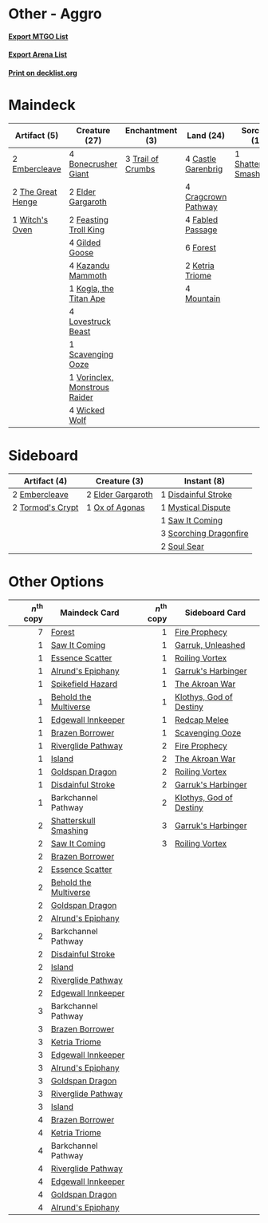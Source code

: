 # Other - Aggro

#### [Export MTGO List](../collection/Other%20-%20Aggro/Other%20-%20Aggro.txt)
#### [Export Arena List](../collection/Other%20-%20Aggro/Other%20-%20Aggro_arena.txt)
#### [Print on decklist.org](http://decklist.org/?deckmain=4%09Bonecrusher%20Giant%0A4%09Castle%20Garenbrig%0A4%09Cragcrown%20Pathway%0A2%09Elder%20Gargaroth%0A2%09Embercleave%0A4%09Fabled%20Passage%0A2%09Feasting%20Troll%20King%0A6%09Forest%0A4%09Gilded%20Goose%0A4%09Kazandu%20Mammoth%0A2%09Ketria%20Triome%0A1%09Kogla,%20the%20Titan%20Ape%0A4%09Lovestruck%20Beast%0A4%09Mountain%0A1%09Scavenging%20Ooze%0A1%09Shatterskull%20Smashing%0A2%09The%20Great%20Henge%0A3%09Trail%20of%20Crumbs%0A1%09Vorinclex,%20Monstrous%20Raider%0A4%09Wicked%20Wolf%0A1%09Witch's%20Oven&deckside=1%09Disdainful%20Stroke%0A2%09Elder%20Gargaroth%0A2%09Embercleave%0A1%09Mystical%20Dispute%0A1%09Ox%20of%20Agonas%0A1%09Saw%20It%20Coming%0A3%09Scorching%20Dragonfire%0A2%09Soul%20Sear%0A2%09Tormod's%20Crypt)
# Maindeck

|                                        Artifact (5)                                        |                                             Creature (27)                                              |                                      Enchantment (3)                                       |                                          Land (24)                                           |                                           Sorcery (1)                                            |
|--------------------------------------------------------------------------------------------|--------------------------------------------------------------------------------------------------------|--------------------------------------------------------------------------------------------|----------------------------------------------------------------------------------------------|--------------------------------------------------------------------------------------------------|
|2 [Embercleave](http://gatherer.wizards.com/Pages/Card/Details.aspx?multiverseid=473082)    |4 [Bonecrusher Giant](http://gatherer.wizards.com/Pages/Card/Details.aspx?multiverseid=473077)          |3 [Trail of Crumbs](http://gatherer.wizards.com/Pages/Card/Details.aspx?multiverseid=473141)|4 [Castle Garenbrig](http://gatherer.wizards.com/Pages/Card/Details.aspx?multiverseid=473202) |1 [Shatterskull Smashing](http://gatherer.wizards.com/Pages/Card/Details.aspx?multiverseid=491802)|
|2 [The Great Henge](http://gatherer.wizards.com/Pages/Card/Details.aspx?multiverseid=473123)|2 [Elder Gargaroth](http://gatherer.wizards.com/Pages/Card/Details.aspx?multiverseid=485502)            |                                                                                            |4 [Cragcrown Pathway](http://gatherer.wizards.com/Pages/Card/Details.aspx?multiverseid=491915)|                                                                                                  |
|1 [Witch's Oven](http://gatherer.wizards.com/Pages/Card/Details.aspx?multiverseid=473199)   |2 [Feasting Troll King](http://gatherer.wizards.com/Pages/Card/Details.aspx?multiverseid=473114)        |                                                                                            |4 [Fabled Passage](http://gatherer.wizards.com/Pages/Card/Details.aspx?multiverseid=473206)   |                                                                                                  |
|                                                                                            |4 [Gilded Goose](http://gatherer.wizards.com/Pages/Card/Details.aspx?multiverseid=473122)               |                                                                                            |6 [Forest](http://gatherer.wizards.com/Pages/Card/Details.aspx?multiverseid=439860)           |                                                                                                  |
|                                                                                            |4 [Kazandu Mammoth](http://gatherer.wizards.com/Pages/Card/Details.aspx?multiverseid=491835)            |                                                                                            |2 [Ketria Triome](http://gatherer.wizards.com/Pages/Card/Details.aspx?multiverseid=479770)    |                                                                                                  |
|                                                                                            |1 [Kogla, the Titan Ape](http://gatherer.wizards.com/Pages/Card/Details.aspx?multiverseid=479682)       |                                                                                            |4 [Mountain](http://gatherer.wizards.com/Pages/Card/Details.aspx?multiverseid=439859)         |                                                                                                  |
|                                                                                            |4 [Lovestruck Beast](http://gatherer.wizards.com/Pages/Card/Details.aspx?multiverseid=473127)           |                                                                                            |                                                                                              |                                                                                                  |
|                                                                                            |1 [Scavenging Ooze](http://gatherer.wizards.com/Pages/Card/Details.aspx?multiverseid=420783)            |                                                                                            |                                                                                              |                                                                                                  |
|                                                                                            |1 [Vorinclex, Monstrous Raider](http://gatherer.wizards.com/Pages/Card/Details.aspx?multiverseid=503815)|                                                                                            |                                                                                              |                                                                                                  |
|                                                                                            |4 [Wicked Wolf](http://gatherer.wizards.com/Pages/Card/Details.aspx?multiverseid=473143)                |                                                                                            |                                                                                              |                                                                                                  |


# Sideboard

|                                       Artifact (4)                                        |                                        Creature (3)                                        |                                           Instant (8)                                           |
|-------------------------------------------------------------------------------------------|--------------------------------------------------------------------------------------------|-------------------------------------------------------------------------------------------------|
|2 [Embercleave](http://gatherer.wizards.com/Pages/Card/Details.aspx?multiverseid=473082)   |2 [Elder Gargaroth](http://gatherer.wizards.com/Pages/Card/Details.aspx?multiverseid=485502)|1 [Disdainful Stroke](http://gatherer.wizards.com/Pages/Card/Details.aspx?multiverseid=420705)   |
|2 [Tormod's Crypt](http://gatherer.wizards.com/Pages/Card/Details.aspx?multiverseid=389723)|1 [Ox of Agonas](http://gatherer.wizards.com/Pages/Card/Details.aspx?multiverseid=476398)   |1 [Mystical Dispute](http://gatherer.wizards.com/Pages/Card/Details.aspx?multiverseid=473020)    |
|                                                                                           |                                                                                            |1 [Saw It Coming](http://gatherer.wizards.com/Pages/Card/Details.aspx?multiverseid=503684)       |
|                                                                                           |                                                                                            |3 [Scorching Dragonfire](http://gatherer.wizards.com/Pages/Card/Details.aspx?multiverseid=473101)|
|                                                                                           |                                                                                            |2 [Soul Sear](http://gatherer.wizards.com/Pages/Card/Details.aspx?multiverseid=485483)           |


# Other Options

|*n*<sup>th</sup> copy|                                         Maindeck Card                                          |*n*<sup>th</sup> copy|                                          Sideboard Card                                          |
|--------------------:|------------------------------------------------------------------------------------------------|--------------------:|--------------------------------------------------------------------------------------------------|
|                    7|[Forest](http://gatherer.wizards.com/Pages/Card/Details.aspx?multiverseid=439860)               |                    1|[Fire Prophecy](http://gatherer.wizards.com/Pages/Card/Details.aspx?multiverseid=479636)          |
|                    1|[Saw It Coming](http://gatherer.wizards.com/Pages/Card/Details.aspx?multiverseid=503684)        |                    1|[Garruk, Unleashed](http://gatherer.wizards.com/Pages/Card/Details.aspx?multiverseid=485506)      |
|                    1|[Essence Scatter](http://gatherer.wizards.com/Pages/Card/Details.aspx?multiverseid=426754)      |                    1|[Roiling Vortex](http://gatherer.wizards.com/Pages/Card/Details.aspx?multiverseid=491797)         |
|                    1|[Alrund's Epiphany](http://gatherer.wizards.com/Pages/Card/Details.aspx?multiverseid=503648)    |                    1|[Garruk's Harbinger](http://gatherer.wizards.com/Pages/Card/Details.aspx?multiverseid=485508)     |
|                    1|[Spikefield Hazard](http://gatherer.wizards.com/Pages/Card/Details.aspx?multiverseid=491809)    |                    1|[The Akroan War](http://gatherer.wizards.com/Pages/Card/Details.aspx?multiverseid=476375)         |
|                    1|[Behold the Multiverse](http://gatherer.wizards.com/Pages/Card/Details.aspx?multiverseid=503653)|                    1|[Klothys, God of Destiny](http://gatherer.wizards.com/Pages/Card/Details.aspx?multiverseid=476471)|
|                    1|[Edgewall Innkeeper](http://gatherer.wizards.com/Pages/Card/Details.aspx?multiverseid=473113)   |                    1|[Redcap Melee](http://gatherer.wizards.com/Pages/Card/Details.aspx?multiverseid=473097)           |
|                    1|[Brazen Borrower](http://gatherer.wizards.com/Pages/Card/Details.aspx?multiverseid=473001)      |                    1|[Scavenging Ooze](http://gatherer.wizards.com/Pages/Card/Details.aspx?multiverseid=420783)        |
|                    1|[Riverglide Pathway](http://gatherer.wizards.com/Pages/Card/Details.aspx?multiverseid=491920)   |                    2|[Fire Prophecy](http://gatherer.wizards.com/Pages/Card/Details.aspx?multiverseid=479636)          |
|                    1|[Island](http://gatherer.wizards.com/Pages/Card/Details.aspx?multiverseid=439857)               |                    2|[The Akroan War](http://gatherer.wizards.com/Pages/Card/Details.aspx?multiverseid=476375)         |
|                    1|[Goldspan Dragon](http://gatherer.wizards.com/Pages/Card/Details.aspx?multiverseid=503751)      |                    2|[Roiling Vortex](http://gatherer.wizards.com/Pages/Card/Details.aspx?multiverseid=491797)         |
|                    1|[Disdainful Stroke](http://gatherer.wizards.com/Pages/Card/Details.aspx?multiverseid=420705)    |                    2|[Garruk's Harbinger](http://gatherer.wizards.com/Pages/Card/Details.aspx?multiverseid=485508)     |
|                    1|Barkchannel Pathway                                                                             |                    2|[Klothys, God of Destiny](http://gatherer.wizards.com/Pages/Card/Details.aspx?multiverseid=476471)|
|                    2|[Shatterskull Smashing](http://gatherer.wizards.com/Pages/Card/Details.aspx?multiverseid=491802)|                    3|[Garruk's Harbinger](http://gatherer.wizards.com/Pages/Card/Details.aspx?multiverseid=485508)     |
|                    2|[Saw It Coming](http://gatherer.wizards.com/Pages/Card/Details.aspx?multiverseid=503684)        |                    3|[Roiling Vortex](http://gatherer.wizards.com/Pages/Card/Details.aspx?multiverseid=491797)         |
|                    2|[Brazen Borrower](http://gatherer.wizards.com/Pages/Card/Details.aspx?multiverseid=473001)      |                     |                                                                                                  |
|                    2|[Essence Scatter](http://gatherer.wizards.com/Pages/Card/Details.aspx?multiverseid=426754)      |                     |                                                                                                  |
|                    2|[Behold the Multiverse](http://gatherer.wizards.com/Pages/Card/Details.aspx?multiverseid=503653)|                     |                                                                                                  |
|                    2|[Goldspan Dragon](http://gatherer.wizards.com/Pages/Card/Details.aspx?multiverseid=503751)      |                     |                                                                                                  |
|                    2|[Alrund's Epiphany](http://gatherer.wizards.com/Pages/Card/Details.aspx?multiverseid=503648)    |                     |                                                                                                  |
|                    2|Barkchannel Pathway                                                                             |                     |                                                                                                  |
|                    2|[Disdainful Stroke](http://gatherer.wizards.com/Pages/Card/Details.aspx?multiverseid=420705)    |                     |                                                                                                  |
|                    2|[Island](http://gatherer.wizards.com/Pages/Card/Details.aspx?multiverseid=439857)               |                     |                                                                                                  |
|                    2|[Riverglide Pathway](http://gatherer.wizards.com/Pages/Card/Details.aspx?multiverseid=491920)   |                     |                                                                                                  |
|                    2|[Edgewall Innkeeper](http://gatherer.wizards.com/Pages/Card/Details.aspx?multiverseid=473113)   |                     |                                                                                                  |
|                    3|Barkchannel Pathway                                                                             |                     |                                                                                                  |
|                    3|[Brazen Borrower](http://gatherer.wizards.com/Pages/Card/Details.aspx?multiverseid=473001)      |                     |                                                                                                  |
|                    3|[Ketria Triome](http://gatherer.wizards.com/Pages/Card/Details.aspx?multiverseid=479770)        |                     |                                                                                                  |
|                    3|[Edgewall Innkeeper](http://gatherer.wizards.com/Pages/Card/Details.aspx?multiverseid=473113)   |                     |                                                                                                  |
|                    3|[Alrund's Epiphany](http://gatherer.wizards.com/Pages/Card/Details.aspx?multiverseid=503648)    |                     |                                                                                                  |
|                    3|[Goldspan Dragon](http://gatherer.wizards.com/Pages/Card/Details.aspx?multiverseid=503751)      |                     |                                                                                                  |
|                    3|[Riverglide Pathway](http://gatherer.wizards.com/Pages/Card/Details.aspx?multiverseid=491920)   |                     |                                                                                                  |
|                    3|[Island](http://gatherer.wizards.com/Pages/Card/Details.aspx?multiverseid=439857)               |                     |                                                                                                  |
|                    4|[Brazen Borrower](http://gatherer.wizards.com/Pages/Card/Details.aspx?multiverseid=473001)      |                     |                                                                                                  |
|                    4|[Ketria Triome](http://gatherer.wizards.com/Pages/Card/Details.aspx?multiverseid=479770)        |                     |                                                                                                  |
|                    4|Barkchannel Pathway                                                                             |                     |                                                                                                  |
|                    4|[Riverglide Pathway](http://gatherer.wizards.com/Pages/Card/Details.aspx?multiverseid=491920)   |                     |                                                                                                  |
|                    4|[Edgewall Innkeeper](http://gatherer.wizards.com/Pages/Card/Details.aspx?multiverseid=473113)   |                     |                                                                                                  |
|                    4|[Goldspan Dragon](http://gatherer.wizards.com/Pages/Card/Details.aspx?multiverseid=503751)      |                     |                                                                                                  |
|                    4|[Alrund's Epiphany](http://gatherer.wizards.com/Pages/Card/Details.aspx?multiverseid=503648)    |                     |                                                                                                  |

